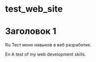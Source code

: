 # test_web_site
# Заголовок 1
Ru
Тест моих навыков в веб разработке.

En
A test of my web development skills.
